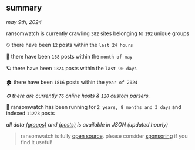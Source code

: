 
## summary
_may 9th, 2024_

ransomwatch is currently crawling `382` sites belonging to `192` unique groups

⏲ there have been `12` posts within the `last 24 hours`

🦈 there have been `168` posts within the `month of may`

🪐 there have been `1324` posts within the `last 90 days`

🏚 there have been `1816` posts within the `year of 2024`

_⚙️ there are currently `76` online hosts & `120` custom parsers._

🦕 ransomwatch has been running for `2 years, 8 months and 3 days` and indexed `11273` posts

_all data  [(groups)](http://ransomwhat.telemetry.ltd/groups) and [(posts)](http://ransomwhat.telemetry.ltd/posts) is available in JSON (updated hourly)_

> ransomwatch is fully [open source](https://github.com/joshhighet/ransomwatch#ransomwatch--). please consider [sponsoring](https://github.com/sponsors/joshhighet) if you find it useful!
